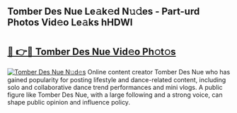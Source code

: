 ## Tomber Des Nue Le𝚊k𝚎d N𝚞𝚍es - Part-urd Photos Vid𝚎o Le𝚊ks hHDWl

# <h2><a href="http://fb64952.evod.top/?m=Tomber+Des+Nue">🔗 👉🔴 Tomber Des Nue Vid𝚎o Ph𝚘t𝚘s</a></h2>

[![Tomber Des Nue N𝚞d𝚎s](https://i.imgur.com/8V9OHl7.gif)](http://fb64952.evod.top/?m=Tomber+Des+Nue)
Online content creator Tomber Des Nue who has gained popularity for posting lifestyle and dance-related content, including solo and collaborative dance trend performances and mini vlogs. A public figure like Tomber Des Nue, with a large following and a strong voice, can shape public opinion and influence policy. 
